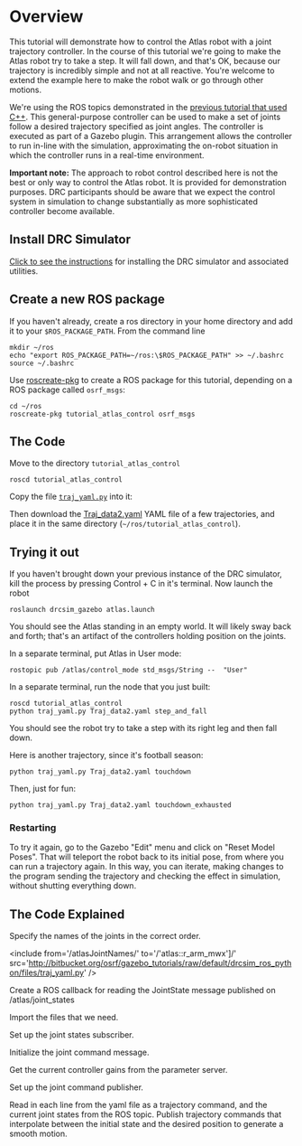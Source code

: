 # Overview

This tutorial will demonstrate how to control the Atlas robot with a joint trajectory controller.  In the course of this tutorial we're going to make the Atlas robot try to take a step.  It will fall down, and that's OK, because our trajectory is incredibly simple and not at all reactive.  You're welcome to extend the example here to make the robot walk or go through other motions.

We're using the ROS topics demonstrated in the [previous tutorial that used C++](http://gazebosim.org/tutorials/?tut=drcsim_ros_cmds&cat=drcsim).  This general-purpose controller can be used to make a set of joints follow a desired trajectory specified as joint angles.  The controller is executed as part of a Gazebo plugin.  This arrangement allows the controller to run in-line with the simulation, approximating the on-robot situation in which the controller runs in a real-time environment.

**Important note:** The approach to robot control described here is not the best or only way to control the Atlas robot. It is provided for demonstration purposes. DRC participants should be aware that we expect the control system in simulation to change substantially as more sophisticated controller become available.

## Install DRC Simulator

[Click to see the instructions](http://gazebosim.org/tutorials/?tut=drcsim_install&cat=drcsim) for installing the DRC simulator and associated utilities.

## Create a new ROS package

If you haven't already, create a ros directory in your home directory and add it to your `$ROS_PACKAGE_PATH`. From the command line

~~~
mkdir ~/ros
echo "export ROS_PACKAGE_PATH=~/ros:\$ROS_PACKAGE_PATH" >> ~/.bashrc
source ~/.bashrc
~~~

Use [roscreate-pkg](http://ros.org/wiki/roscreate) to create a ROS package for this tutorial, depending on a ROS package called `osrf_msgs`:

~~~
cd ~/ros
roscreate-pkg tutorial_atlas_control osrf_msgs
~~~

## The Code

Move to the directory `tutorial_atlas_control`

~~~
roscd tutorial_atlas_control
~~~

Copy the file [`traj_yaml.py`](http://bitbucket.org/osrf/gazebo_tutorials/raw/default/drcsim_ros_python/files/traj_yaml.py) into it:

<include from='/#include/' src='http://bitbucket.org/osrf/gazebo_tutorials/raw/default/drcsim_ros_python/files/traj_yaml.py' />

Then download the [Traj_data2.yaml](http://bitbucket.org/osrf/gazebo_tutorials/raw/default/drcsim_ros_python/files/Traj_data2.yaml) YAML file of a few trajectories, and place it in the same directory (`~/ros/tutorial_atlas_control`).

## Trying it out

If you haven't brought down your previous instance of the DRC simulator, kill the process by pressing Control + C in it's terminal. Now launch the robot

~~~
roslaunch drcsim_gazebo atlas.launch
~~~

You should see the Atlas standing in an empty world.  It will likely sway back and forth; that's an artifact of the controllers holding position on the joints.

In a separate terminal, put Atlas in User mode:

~~~
rostopic pub /atlas/control_mode std_msgs/String --  "User"
~~~

In a separate terminal, run the node that you just built:

~~~
roscd tutorial_atlas_control
python traj_yaml.py Traj_data2.yaml step_and_fall
~~~

You should see the robot try to take a step with its right leg and then fall down.

Here is another trajectory, since it's football season:

~~~
python traj_yaml.py Traj_data2.yaml touchdown
~~~

Then, just for fun:

~~~
python traj_yaml.py Traj_data2.yaml touchdown_exhausted
~~~

### Restarting

To try it again, go to the Gazebo "Edit" menu and click on "Reset Model Poses".  That will teleport the robot back to its initial pose, from where you can run a trajectory again.  In this way, you can iterate, making changes to the program sending the trajectory and checking the effect in simulation, without shutting everything down.

## The Code Explained

<include to='/import ceil/' src='http://bitbucket.org/osrf/gazebo_tutorials/raw/default/drcsim_ros_python/files/traj_yaml.py' />

Specify the names of the joints in the correct order.

<include from='/atlasJointNames/' to='/'atlas::r_arm_mwx'\]/' src='http://bitbucket.org/osrf/gazebo_tutorials/raw/default/drcsim_ros_python/files/traj_yaml.py' />

Create a ROS callback for reading the JointState message published on /atlas/joint_states

<include from='/currentJointState/' to='/currentJointState = msg/' src='http://bitbucket.org/osrf/gazebo_tutorials/raw/default/drcsim_ros_python/files/traj_yaml.py' />

Import the files that we need.

<include from='/if __name/' to='/traj_name\]\)/' src='http://bitbucket.org/osrf/gazebo_tutorials/raw/default/drcsim_ros_python/files/traj_yaml.py' />

Set up the joint states subscriber.

<include from='/  # Setup subscriber/' to='/, jointStatesCallback\)/' src='http://bitbucket.org/osrf/gazebo_tutorials/raw/default/drcsim_ros_python/files/traj_yaml.py' />

Initialize the joint command message.

<include from='/  # initialize JointCommands/' to='/command.i_effort_max = zeros\(n\)/' src='http://bitbucket.org/osrf/gazebo_tutorials/raw/default/drcsim_ros_python/files/traj_yaml.py' />

Get the current controller gains from the parameter server.

<include from='/  # now get gains/' to='/-command.i_effort_max\[i\]/' src='http://bitbucket.org/osrf/gazebo_tutorials/raw/default/drcsim_ros_python/files/traj_yaml.py' />

Set up the joint command publisher.

<include from='/  # set up the publisher/' to='/, JointCommands\)/' src='http://bitbucket.org/osrf/gazebo_tutorials/raw/default/drcsim_ros_python/files/traj_yaml.py' />

Read in each line from the yaml file as a trajectory command, and the current joint states from the ROS topic. Publish trajectory commands that interpolate between the initial state and the desired position to generate a smooth motion.

<include from='/  # for each trajectory/' to='/dt \/ float\(n\)\)/' src='http://bitbucket.org/osrf/gazebo_tutorials/raw/default/drcsim_ros_python/files/traj_yaml.py' />
